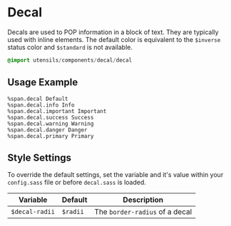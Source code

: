 
# Decal
Decals are used to <span class="decal important">POP</span> information in a block of text.
They are typically used with inline elements. The default color is
equivalent to the `$inverse` status color and `$standard` is not
available.

```sass
@import utensils/components/decal/decal
```

## Usage Example

```haml
%span.decal Default
%span.decal.info Info
%span.decal.important Important
%span.decal.success Success
%span.decal.warning Warning
%span.decal.danger Danger
%span.decal.primary Primary
```

## Style Settings
To override the default settings, set the variable and it's value
within your `config.sass` file or before `decal.sass` is loaded.

Variable       | Default  | Description
-------------- | -------- | -------------------------------------------
`$decal-radii` | `$radii` | The `border-radius` of a decal

